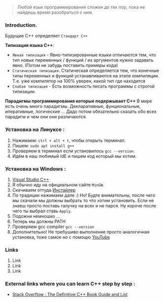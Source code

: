 > Любой язык программирования сложен до тех пор, пока не найдешь время разобраться с ним.

### Introduction.
Будущие С++ определяет `Стандарт С++` 


**Типизация языка C++**:
* `Явная типизация` - Явно-типизированные языки отличаются тем, что тип новых переменных / функций / их аргументов нужно задавать явно. (Потом не забудь поставить примеры кода)
* `Статическая типизация`. Статическая определяется тем, что конечные типы переменных и функций устанавливаются на этапе компиляции. Т.е. уже компилятор на 100% уверен, какой тип где находится
* `Слабая типизация` - Есть возможность писать программы с строгой типизации.

**Парадигмы программирования которые подержывает С++**
В мире есть очень много парадигмы. Декларативные, фунциональные, иперативные, логические ... Дадо потом обязательно сказать обо всех парадигм и чем они они различаются.

### Установка на Линуксе :
1. Нажимаем: `ctrl + alt + t`, чтобы открыть терминал.
2. Пишем: `sudo apt install g++`
3. Проверяем в терминал если установилось `gcc --version`.
4. Идём в наш любимый IdE и пишем код который мы хотим.

### Установка на Windows :
1. [Visual Studio C++](https://www.microsoft.com/en-us/download/details.aspx?id=48145)
2. Я обычно иду на официальном сайте `MinGW`.
3. Скачиваем оттуда [Инстайлер](https://osdn.net/projects/mingw/releases/)
4. По традиции нажимаем дале :) Но! Будте внимательны, после чего мы скачали мы должны выбрать то что хотим установить. Если не знаеш просто поставь галучку на всех и не парся. Ну короче после чего ты выбрал ставь `Apply`.
5. Подожни немношко ...
6. Теперь мы должны PATH
7. Проверяем gcc compiler `gcc --version`
8.  Дополнительно! Не требушиво выполнение просто аналогичная установка, тоже самое но с помощю [YouTube](https://www.youtube.com/watch?v=sXW2VLrQ3Bs)

### Links
1. Link
2. Link
3. Link
















### External links where you can learn C++ step by step :
* [Stack Overflow : The Definitive C++ Book Guide and List](https://stackoverflow.com/questions/388242/the-definitive-c-book-guide-and-list)


